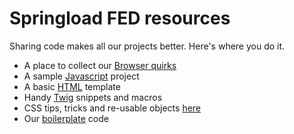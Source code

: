 # Springload FED resources #

Sharing code makes all our projects better. Here's where you do it.

* A place to collect our [Browser quirks](browsers/)
* A sample [Javascript](boilerplate/site/assets/js/site.js) project
* A basic [HTML](boilerplate/site/index.html) template
* Handy [Twig](twig) snippets and macros
* CSS tips, tricks and re-usable objects [here](css/)
* Our [boilerplate](boilerplate/) code